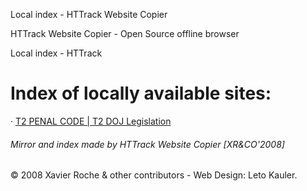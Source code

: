    Local index - HTTrack Website Copier <!-- body { margin: 0; padding: 0; margin-bottom: 15px; margin-top: 8px; background: #77b; } body, td { font: 14px "Trebuchet MS", Verdana, Arial, Helvetica, sans-serif; } #subTitle { background: #000; color: #fff; padding: 4px; font-weight: bold; } #siteNavigation a, #siteNavigation .current { font-weight: bold; color: #448; } #siteNavigation a:link { text-decoration: none; } #siteNavigation a:visited { text-decoration: none; } #siteNavigation .current { background-color: #ccd; } #siteNavigation a:hover { text-decoration: none; background-color: #fff; color: #000; } #siteNavigation a:active { text-decoration: none; background-color: #ccc; } a:link { text-decoration: underline; color: #00f; } a:visited { text-decoration: underline; color: #000; } a:hover { text-decoration: underline; color: #c00; } a:active { text-decoration: underline; } #pageContent { clear: both; border-bottom: 6px solid #000; padding: 10px; padding-top: 20px; line-height: 1.65em; background-image: url(backblue.gif); background-repeat: no-repeat; background-position: top right; } #pageContent, #siteNavigation { background-color: #ccd; } .imgLeft { float: left; margin-right: 10px; margin-bottom: 10px; } .imgRight { float: right; margin-left: 10px; margin-bottom: 10px; } hr { height: 1px; color: #000; background-color: #000; margin-bottom: 15px; } h1 { margin: 0; font-weight: bold; font-size: 2em; } h2 { margin: 0; font-weight: bold; font-size: 1.6em; } h3 { margin: 0; font-weight: bold; font-size: 1.3em; } h4 { margin: 0; font-weight: bold; font-size: 1.18em; } .blak { background-color: #000; } .hide { display: none; } .tableWidth { min-width: 400px; } .tblRegular { border-collapse: collapse; } .tblRegular td { padding: 6px; background-image: url(fade.gif); border: 2px solid #99c; } .tblHeaderColor, .tblHeaderColor td { background: #99c; } .tblNoBorder td { border: 0; } // -->

HTTrack Website Copier - Open Source offline browser

 Local index - HTTrack

Index of locally available sites:
=================================

· [T2 PENAL CODE | T2 DOJ Legislation](t2docs.gitbook.io/t2-doj-legislation/los-santos-legislation/readme.html)

  
  
  

###### _Mirror and index made by HTTrack Website Copier \[XR&CO'2008\]_

 

© 2008 Xavier Roche & other contributors - Web Design: Leto Kauler.
